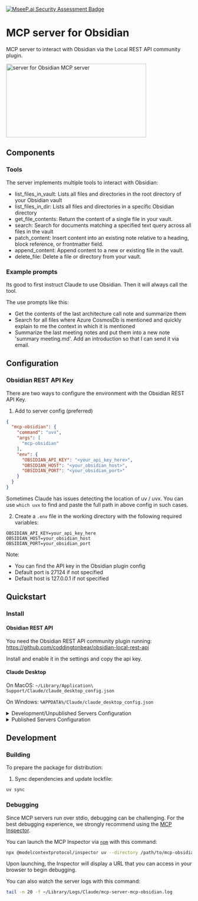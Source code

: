 [![MseeP.ai Security Assessment Badge](https://mseep.net/pr/markuspfundstein-mcp-obsidian-badge.png)](https://mseep.ai/app/markuspfundstein-mcp-obsidian)

# MCP server for Obsidian

MCP server to interact with Obsidian via the Local REST API community plugin.

<a href="https://glama.ai/mcp/servers/3wko1bhuek"><img width="380" height="200" src="https://glama.ai/mcp/servers/3wko1bhuek/badge" alt="server for Obsidian MCP server" /></a>

## Components

### Tools

The server implements multiple tools to interact with Obsidian:

- list_files_in_vault: Lists all files and directories in the root directory of your Obsidian vault
- list_files_in_dir: Lists all files and directories in a specific Obsidian directory
- get_file_contents: Return the content of a single file in your vault.
- search: Search for documents matching a specified text query across all files in the vault
- patch_content: Insert content into an existing note relative to a heading, block reference, or frontmatter field.
- append_content: Append content to a new or existing file in the vault.
- delete_file: Delete a file or directory from your vault.

### Example prompts

Its good to first instruct Claude to use Obsidian. Then it will always call the tool.

The use prompts like this:
- Get the contents of the last architecture call note and summarize them
- Search for all files where Azure CosmosDb is mentioned and quickly explain to me the context in which it is mentioned
- Summarize the last meeting notes and put them into a new note 'summary meeting.md'. Add an introduction so that I can send it via email.

## Configuration

### Obsidian REST API Key

There are two ways to configure the environment with the Obsidian REST API Key. 

1. Add to server config (preferred)

```json
{
  "mcp-obsidian": {
    "command": "uvx",
    "args": [
      "mcp-obsidian"
    ],
    "env": {
      "OBSIDIAN_API_KEY": "<your_api_key_here>",
      "OBSIDIAN_HOST": "<your_obsidian_host>",
      "OBSIDIAN_PORT": "<your_obsidian_port>"
    }
  }
}
```
Sometimes Claude has issues detecting the location of uv / uvx. You can use `which uvx` to find and paste the full path in above config in such cases.

2. Create a `.env` file in the working directory with the following required variables:

```
OBSIDIAN_API_KEY=your_api_key_here
OBSIDIAN_HOST=your_obsidian_host
OBSIDIAN_PORT=your_obsidian_port
```

Note:
- You can find the API key in the Obsidian plugin config
- Default port is 27124 if not specified
- Default host is 127.0.0.1 if not specified

## Quickstart

### Install

#### Obsidian REST API

You need the Obsidian REST API community plugin running: https://github.com/coddingtonbear/obsidian-local-rest-api

Install and enable it in the settings and copy the api key.

#### Claude Desktop

On MacOS: `~/Library/Application\ Support/Claude/claude_desktop_config.json`

On Windows: `%APPDATA%/Claude/claude_desktop_config.json`

<details>
  <summary>Development/Unpublished Servers Configuration</summary>
  
```json
{
  "mcpServers": {
    "mcp-obsidian": {
      "command": "uv",
      "args": [
        "--directory",
        "<dir_to>/mcp-obsidian",
        "run",
        "mcp-obsidian"
      ],
      "env": {
        "OBSIDIAN_API_KEY": "<your_api_key_here>",
        "OBSIDIAN_HOST": "<your_obsidian_host>",
        "OBSIDIAN_PORT": "<your_obsidian_port>"
      }
    }
  }
}
```
</details>

<details>
  <summary>Published Servers Configuration</summary>
  
```json
{
  "mcpServers": {
    "mcp-obsidian": {
      "command": "uvx",
      "args": [
        "mcp-obsidian"
      ],
      "env": {
        "OBSIDIAN_API_KEY": "<YOUR_OBSIDIAN_API_KEY>",
        "OBSIDIAN_HOST": "<your_obsidian_host>",
        "OBSIDIAN_PORT": "<your_obsidian_port>"
      }
    }
  }
}
```
</details>

## Development

### Building

To prepare the package for distribution:

1. Sync dependencies and update lockfile:
```bash
uv sync
```

### Debugging

Since MCP servers run over stdio, debugging can be challenging. For the best debugging
experience, we strongly recommend using the [MCP Inspector](https://github.com/modelcontextprotocol/inspector).

You can launch the MCP Inspector via [`npm`](https://docs.npmjs.com/downloading-and-installing-node-js-and-npm) with this command:

```bash
npx @modelcontextprotocol/inspector uv --directory /path/to/mcp-obsidian run mcp-obsidian
```

Upon launching, the Inspector will display a URL that you can access in your browser to begin debugging.

You can also watch the server logs with this command:

```bash
tail -n 20 -f ~/Library/Logs/Claude/mcp-server-mcp-obsidian.log
```
